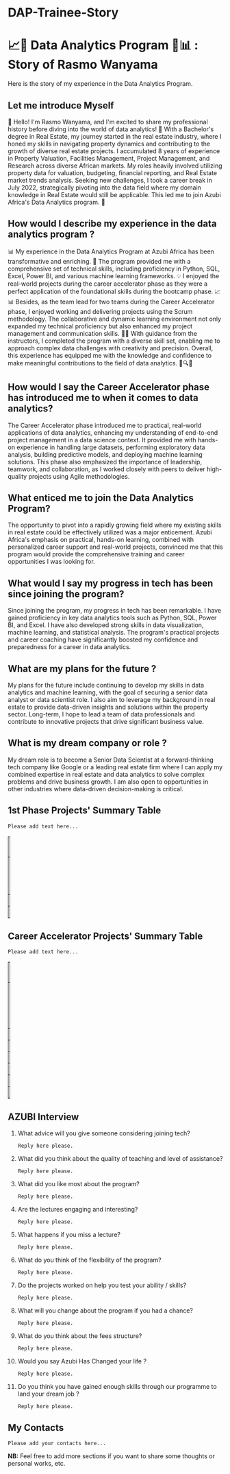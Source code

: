 # DAP-Trainee-Story
# 📈🧪 Data Analytics Program 🧠📊 : Story of Rasmo Wanyama
Here is the story of my experience in the Data Analytics Program.

## Let me introduce Myself
👋 Hello! I'm Rasmo Wanyama, and I'm excited to share my professional history before diving into the world of data analytics! 🌟 With a Bachelor's degree in Real Estate, my journey started in the real estate industry, where I honed my skills in navigating property dynamics and contributing to the growth of diverse real estate projects. I accumulated 8 years of experience in Property Valuation, Facilities Management, Project Management, and Research across diverse African markets. My roles heavily involved utilizing property data for valuation, budgeting, financial reporting, and Real Estate market trends analysis. Seeking new challenges, I took a career break in July 2022, strategically pivoting into the data field where my domain knowledge in Real Estate would still be applicable. This led me to join Azubi Africa's Data Analytics program. 🚀

## How would I describe my experience in the data analytics program ? 
📊 My experience in the Data Analytics Program at Azubi Africa has been transformative and enriching. 🚀 The program provided me with a comprehensive set of technical skills, including proficiency in Python, SQL, Excel, Power BI, and various machine learning frameworks. 💡 I enjoyed the real-world projects during the career accelerator phase as they were a perfect application of the foundational skills during the bootcamp phase. 📈📊 Besides, as the team lead for two teams during the Career Accelerator phase, I enjoyed working and delivering projects using the Scrum methodology. The collaborative and dynamic learning environment not only expanded my technical proficiency but also enhanced my project management and communication skills. 🤝✨ With guidance from the instructors, I completed the program with a diverse skill set, enabling me to approach complex data challenges with creativity and precision. Overall, this experience has equipped me with the knowledge and confidence to make meaningful contributions to the field of data analytics. 🧠🔍🚀

## How would I say the Career Accelerator phase has introduced me to when it comes to data analytics? 
The Career Accelerator phase introduced me to practical, real-world applications of data analytics, enhancing my understanding of end-to-end project management in a data science context. It provided me with hands-on experience in handling large datasets, performing exploratory data analysis, building predictive models, and deploying machine learning solutions. This phase also emphasized the importance of leadership, teamwork, and collaboration, as I worked closely with peers to deliver high-quality projects using Agile methodologies.

## What enticed me to join the Data Analytics Program?
The opportunity to pivot into a rapidly growing field where my existing skills in real estate could be effectively utilized was a major enticement. Azubi Africa's emphasis on practical, hands-on learning, combined with personalized career support and real-world projects, convinced me that this program would provide the comprehensive training and career opportunities I was looking for.

## What would I say my progress in tech has been since joining the program? 
Since joining the program, my progress in tech has been remarkable. I have gained proficiency in key data analytics tools such as Python, SQL, Power BI, and Excel. I have also developed strong skills in data visualization, machine learning, and statistical analysis. The program's practical projects and career coaching have significantly boosted my confidence and preparedness for a career in data analytics.

## What are my plans for the future ?
My plans for the future include continuing to develop my skills in data analytics and machine learning, with the goal of securing a senior data analyst or data scientist role. I also aim to leverage my background in real estate to provide data-driven insights and solutions within the property sector. Long-term, I hope to lead a team of data professionals and contribute to innovative projects that drive significant business value.

## What is my dream company or role ?
My dream role is to become a Senior Data Scientist at a forward-thinking tech company like Google or a leading real estate firm where I can apply my combined expertise in real estate and data analytics to solve complex problems and drive business growth. I am also open to opportunities in other industries where data-driven decision-making is critical.

## 1st Phase Projects' Summary Table
`Please add text here...`
<table style="width: 1%;" border="1" cellpadding="1">
<tbody>
<tr>
<td>#</td>
<td>Project's Name</td>
<td>Description</td>
<td>Additional</td>
</tr>

<tr>
<td>1</td>
<td> </td>
<td>Add the project description here...</td>
<td>Add any additional info here...</td>
</tr>

<tr>
<td>2</td>
<td> </td>
<td> </td>
<td> </td>
</tr>

<tr>
<td>3</td>
<td> </td>
<td> </td>
<td> </td>
</tr>

</tbody>
</table>

## Career Accelerator Projects' Summary Table
`Please add text here...`
<table style="width: 1%;" border="1" cellpadding="1">
<tbody>
<tr>
<td>#</td>
<td>Project's Name</td>
<td>Description</td>
<td>Article</td>
<td>Deployed App</td>
<td>App Repository</td>
<td>Dev Repository</td>
</tr>

<tr>
<td>1</td>
<td> </td>
<td>Add the project description here...</td>
<td>Add the article link here...</td>
<td>Add the deployed app link here...</td>
<td>Add the app repository link here...</td>
<td>Add the development repository link here...</td>
</tr>

<tr>
<td>2</td>
<td> </td>
<td> </td>
<td> </td>
<td> </td>
<td> </td>
<td> </td>
</tr>

<tr>
<td>3</td>
<td> </td>
<td> </td>
<td> </td>
<td> </td>
<td> </td>
<td> </td>
</tr>

<tr>
<td>4</td>
<td> </td>
<td> </td>
<td> </td>
<td> </td>
<td> </td>
<td> </td>
</tr>

<tr>
<td>5</td>
<td> </td>
<td> </td>
<td> </td>
<td> </td>
<td> </td>
<td> </td>
</tr>

<tr>
<td>6</td>
<td> </td>
<td> </td>
<td> </td>
<td> </td>
<td> </td>
<td> </td>
</tr>

<tr>
<td>Capstsone</td>
<td> </td>
<td> </td>
<td> </td>
<td> </td>
<td> </td>
<td> </td>
</tr>

</tbody>
</table>

## AZUBI Interview 
1. What advice will you give someone considering joining tech? 

    `Reply here please.`

1. What did you think about the quality of teaching and level of assistance? 

    `Reply here please.`

1. What did you like most about the program? 

    `Reply here please.`

1. Are the lectures engaging and interesting? 

    `Reply here please.`

1. What happens if you miss a lecture? 

    `Reply here please.`

1. What do you think of the flexibility of the program? 

    `Reply here please.`

1. Do the projects worked on help you test your ability / skills? 

    `Reply here please.`

1. What will you change about the program if you had a chance? 

    `Reply here please.`

1. What do you think about the fees structure? 

    `Reply here please.`

1. Would you say Azubi Has Changed your life ? 

    `Reply here please.`

1. Do you think you have gained enough skills through our programme to land your dream job ? 

    `Reply here please.`


## My Contacts
`Please add your contacts here...`

**NB:**
Feel free to add more sections if you want to share some thoughts or personal works, etc.
